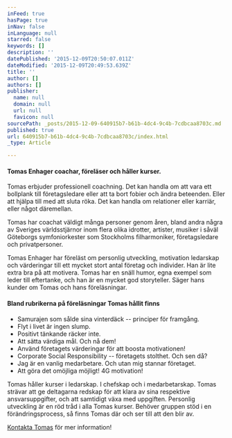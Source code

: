 ```yaml
---
inFeed: true
hasPage: true
inNav: false
inLanguage: null
starred: false
keywords: []
description: ''
datePublished: '2015-12-09T20:50:07.011Z'
dateModified: '2015-12-09T20:49:53.639Z'
title: ''
author: []
authors: []
publisher:
  name: null
  domain: null
  url: null
  favicon: null
sourcePath: _posts/2015-12-09-640915b7-b61b-4dc4-9c4b-7cdbcaa8703c.md
published: true
url: 640915b7-b61b-4dc4-9c4b-7cdbcaa8703c/index.html
_type: Article

---
```

#### Tomas Enhager coachar, föreläser och håller kurser.

Tomas erbjuder professionell coachning. Det kan handla om att vara ett bollplank till företagsledare eller att ta bort fobier och ändra beteenden. Eller att hjälpa till med att sluta röka. Det kan handla om relationer eller karriär, eller något däremellan.

Tomas har coachat väldigt många personer genom åren, bland andra några av Sveriges världsstjärnor inom flera olika idrotter, artister, musiker i såväl Göteborgs symfoniorkester som Stockholms filharmoniker, företagsledare och privatpersoner.

Tomas Enhager har föreläst om personlig utveckling, motivation ledarskap och värderingar till ett mycket stort antal företag och individer. Han är lite extra bra på att motivera. Tomas har en snäll humor, egna exempel som leder till eftertanke, och han är en mycket god storyteller. Säger hans kunder om Tomas och hans föreläsningar.

#### Bland rubrikerna på föreläsningar Tomas hållit finns

* Samurajen som sålde sina vinterdäck -- principer för framgång.
* Flyt i livet är ingen slump.
* Positivt tänkande räcker inte.
* Att sätta värdiga mål. Och nå dem!
* Använd företagets värderingar för att boosta motivationen!
* Corporate Social Responsibility -- företagets stolthet. Och sen då?
* Jag är en vanlig medarbetare. Och utan mig stannar företaget.
* Att göra det omöjliga möjligt! 4G motivation!

Tomas håller kurser i ledarskap. I chefskap och i medarbetarskap. Tomas strävar att ge deltagarna redskap för att klara av sina respektive ansvarsuppgifter, och att samtidigt växa med uppgiften. Personlig utveckling är en röd tråd i alla Tomas kurser. Behöver gruppen stöd i en förändringsprocess, så finns Tomas där och ser till att den blir av.

[Kontakta Tomas][0] för mer information!

[0]: http://www.tomasenhager.se/?page_id=1156